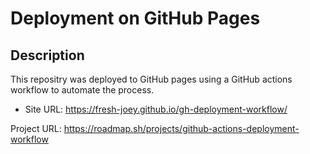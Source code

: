 # Deployment on GitHub Pages

## Description

This repositry was deployed to GitHub pages using a GitHub actions workflow to automate the process.

- Site URL: https://fresh-joey.github.io/gh-deployment-workflow/



Project URL: https://roadmap.sh/projects/github-actions-deployment-workflow
